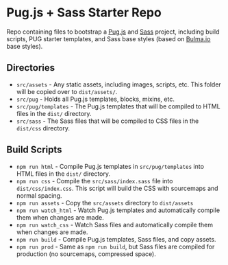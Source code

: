# Pug.js + Sass Starter Repo

Repo containing files to bootstrap a [Pug.js](https://github.com/pugjs/pug) and [Sass](https://github.com/sass/sass) project, including build scripts, PUG starter templates, and Sass base styles (based on [Bulma.io](https://github.com/jgthms/bulma) base styles).

## Directories
- `src/assets` - Any static assets, including images, scripts, etc. This folder will be copied over to `dist/assets/`.
- `src/pug` - Holds all Pug.js templates, blocks, mixins, etc.
- `src/pug/templates` - The Pug.js templates that will be compiled to HTML files in the `dist/` directory.
- `src/sass` - The Sass files that will be compiled to CSS files in the `dist/css` directory.

## Build Scripts
- `npm run html` - Compile Pug.js templates in `src/pug/templates` into HTML files in the `dist/` directory.
- `npm run css` - Compile the `src/sass/index.sass` file into `dist/css/index.css`. This script will build the CSS with sourcemaps and normal spacing.
- `npm run assets` - Copy the `src/assets` directory to `dist/assets`
- `npm run watch_html` - Watch Pug.js templates and automatically compile them when changes are made.
- `npm run watch_css` - Watch Sass files and automatically compile them when changes are made.
- `npm run build` - Compile Pug.js templates, Sass files, and copy assets.
- `npm run prod` - Same as `npm run build`, but Sass files are compiled for production (no sourcemaps, compressed space).